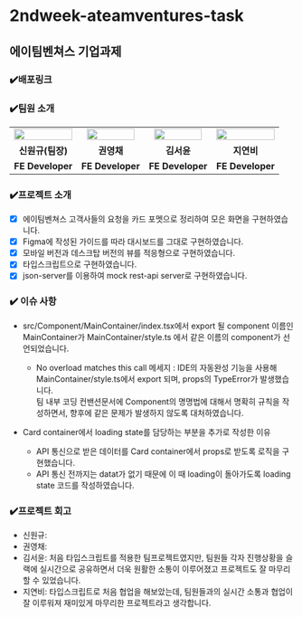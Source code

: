 # 2ndweek-ateamventures-task

## 에이팀벤쳐스 기업과제

### ✔️배포링크

### ✔️팀원 소개

<table align="center">
<tr>
<td align="center"><a href="https://github.com/WongueShin"><img src="https://media.vlpt.us/images/yeonbee/post/a3b02f02-0826-4cc9-b63e-9ddce5fbd857/wongyu.jpg" width="100%" /></a></td>
<td align="center"><a href="https://github.com/zerochae"><img src="https://avatars.githubusercontent.com/u/84373490?v=4" width="90%" /></a></td>
<td align="center"><a href="https://github.com/yunred"><img src="https://avatars.githubusercontent.com/u/84527643?v=4" width="90%" /></a></td>
<td align="center"><a href="https://github.com/jyb1798"><img src="https://avatars.githubusercontent.com/u/64634495?s=400&u=3da5cb5a3ff4338da83a58a23df0608da5092ddc&v=4" width="100%" /></a></td>
</tr>
<tr>
<td align="center"><b>신원규(팀장)</b></td>
<td align="center"><b>권영채</b></td>
<td align="center"><b>김서윤</b></td>
<td align="center"><b>지연비</b></td>
</tr>
<tr>
<td align="center"><b>FE Developer</b></td>
<td align="center"><b>FE Developer</b></td>
<td align="center"><b>FE Developer</b></td>
<td align="center"><b>FE Developer</b></td>
</tr>
</table>

### ✔️프로젝트 소개

- [x] 에이팀벤쳐스 고객사들의 요청을 카드 포멧으로 정리하여 모은 화면을 구현하였습니다.
- [x] Figma에 작성된 가이드를 따라 대시보드를 그대로 구현하였습니다.
- [x] 모바일 버전과 데스크탑 버전의 뷰를 적응형으로 구현하였습니다.
- [x] 타입스크립트으로 구현하였습니다.
- [x] json-server를 이용하여 mock rest-api server로 구현하였습니다.

### ✔️ 이슈 사항

- src/Component/MainContainer/index.tsx에서 export 될 component 이름인 MainContainer가 MainContainer/style.ts 에서 같은 이름의 component가 선언되었습니다.

  - No overload matches this call 메세지 : IDE의 자동완성 기능을 사용해 MainContainer/style.ts에서 export 되며, props의 TypeError가 발생했습니다.
  <br/>팀 내부 코딩 컨밴션문서에 Component의 명명법에 대해서 명확히 규칙을 작성하면서, 향후에 같은 문제가 발생하지 않도록 대처하였습니다. 

- Card container에서 loading state를 담당하는 부분을 추가로 작성한 이유
  - API 통신으로 받은 데이터를 Card container에서 props로 받도록 로직을 구현했습니다.
  - API 통신 전까지는 datat가 없기 때문에 이 때 loading이 돌아가도록 loading state 코드를 작성하였습니다.

### ✔️프로젝트 회고

- 신원규:
- 권영채:
- 김서윤: 처음 타입스크립트를 적용한 팀프로젝트였지만, 팀원들 각자 진행상황을 슬랙에 실시간으로 공유하면서 더욱 원활한 소통이 이루어졌고 프로젝트도 잘 마무리할 수 있었습니다. 
- 지연비: 타입스크립트로 처음 협업을 해보았는데, 팀원들과의 실시간 소통과 협업이 잘 이루워져 재미있게 마무리한 프로젝트라고 생각합니다.
